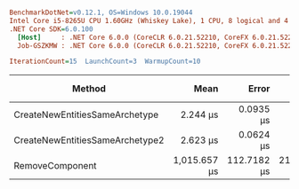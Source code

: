 ``` ini

BenchmarkDotNet=v0.12.1, OS=Windows 10.0.19044
Intel Core i5-8265U CPU 1.60GHz (Whiskey Lake), 1 CPU, 8 logical and 4 physical cores
.NET Core SDK=6.0.100
  [Host]     : .NET Core 6.0.0 (CoreCLR 6.0.21.52210, CoreFX 6.0.21.52210), X64 RyuJIT
  Job-GSZKMW : .NET Core 6.0.0 (CoreCLR 6.0.21.52210, CoreFX 6.0.21.52210), X64 RyuJIT

IterationCount=15  LaunchCount=3  WarmupCount=10  

```
|                          Method |         Mean |       Error |      StdDev |  Gen 0 |  Gen 1 | Gen 2 | Allocated |
|-------------------------------- |-------------:|------------:|------------:|-------:|-------:|------:|----------:|
|  CreateNewEntitiesSameArchetype |     2.244 μs |   0.0935 μs |   0.1613 μs | 1.0338 | 0.2556 |     - |   3.17 KB |
| CreateNewEntitiesSameArchetype2 |     2.623 μs |   0.0624 μs |   0.1093 μs | 1.0452 | 0.2594 |     - |   3.21 KB |
|                 RemoveComponent | 1,015.657 μs | 112.7182 μs | 214.4580 μs | 4.5166 | 1.0986 |     - |   13.9 KB |
